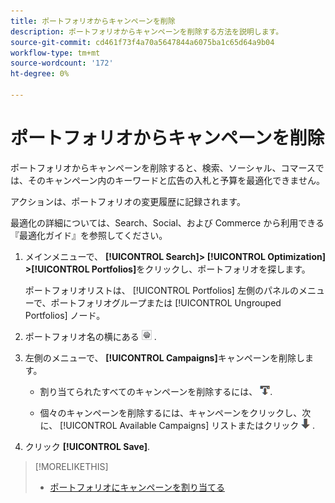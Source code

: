 ```yaml
---
title: ポートフォリオからキャンペーンを削除
description: ポートフォリオからキャンペーンを削除する方法を説明します。
source-git-commit: cd461f73f4a70a5647844a6075ba1c65d64a9b04
workflow-type: tm+mt
source-wordcount: '172'
ht-degree: 0%

---
```


# ポートフォリオからキャンペーンを削除

ポートフォリオからキャンペーンを削除すると、検索、ソーシャル、コマースでは、そのキャンペーン内のキーワードと広告の入札と予算を最適化できません。

アクションは、ポートフォリオの変更履歴に記録されます。

最適化の詳細については、Search、Social、および Commerce から利用できる『最適化ガイド』を参照してください。

1. メインメニューで、 **[!UICONTROL Search]> [!UICONTROL Optimization] >[!UICONTROL Portfolios]**&#x200B;をクリックし、ポートフォリオを探します。

   ポートフォリオリストは、 [!UICONTROL Portfolios] 左側のパネルのメニューで、ポートフォリオグループまたは [!UICONTROL Ungrouped Portfolios] ノード。

1. ポートフォリオ名の横にある ![「設定を表示/編集」ボタン](/help/search-social-commerce/assets/settings.png "「設定を表示/編集」ボタン") .

1. 左側のメニューで、 **[!UICONTROL Campaigns]**&#x200B;キャンペーンを削除します。

   * 割り当てられたすべてのキャンペーンを削除するには、 ![ポートフォリオからすべてのキャンペーンを削除](/help/search-social-commerce/assets/arrow-remove-all.png "ポートフォリオからすべてのキャンペーンを削除").

   * 個々のキャンペーンを削除するには、キャンペーンをクリックし、次に、 [!UICONTROL Available Campaigns] リストまたはクリック ![ポートフォリオからキャンペーンを削除](/help/search-social-commerce/assets/arrow-remove.png "ポートフォリオからキャンペーンを削除") .

1. クリック **[!UICONTROL Save]**.

>[!MORELIKETHIS]
>
>* [ポートフォリオにキャンペーンを割り当てる](/help/search-social-commerce/campaign-management/campaign-assign-to-portfolio.md)

